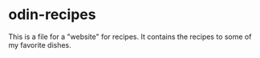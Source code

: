 # odin-recipes

This is a file for a "website" for recipes. It contains the recipes to some of my favorite dishes.